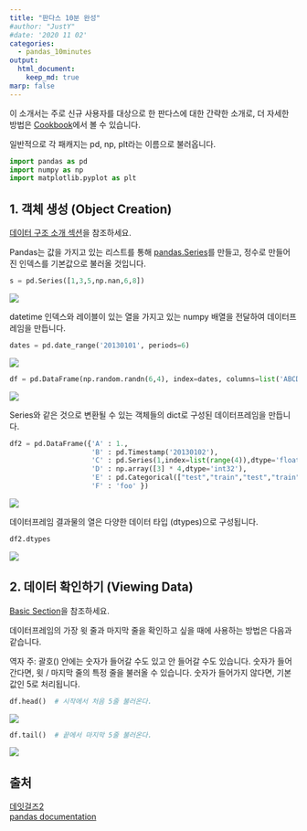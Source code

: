 ```yaml
---
title: "판다스 10분 완성"
#author: "JustY"
#date: '2020 11 02'
categories:
  - pandas_10minutes
output: 
  html_document:
    keep_md: true
marp: false
---
```


이 소개서는 주로 신규 사용자를 대상으로 한 판다스에 대한 간략한 소개로, 더 자세한 방법은 [Cookbook](https://pandas.pydata.org/pandas-docs/stable/user_guide/cookbook.html)에서 볼 수 있습니다.

일반적으로 각 패캐지는 pd, np, plt라는 이름으로 불러옵니다.
```python
import pandas as pd
import numpy as np
import matplotlib.pyplot as plt
```

## 1. 객체 생성 (Object Creation)

[데이터 구조 소개 섹션](https://pandas.pydata.org/pandas-docs/stable/user_guide/dsintro.html)을 참조하세요.

Pandas는 값을 가지고 있는 리스트를 통해 [pandas.Series](https://pandas.pydata.org/pandas-docs/stable/reference/api/pandas.Series.html)를 만들고, 정수로 만들어진 인덱스를 기본값으로 불러올 것입니다.

```python
s = pd.Series([1,3,5,np.nan,6,8])
```

![](https://user-images.githubusercontent.com/72365720/97833066-c3b7fb80-1d17-11eb-9236-97d18d5280da.png)

datetime 인덱스와 레이블이 있는 열을 가지고 있는 numpy 배열을 전달하여 데이터프레임을 만듭니다.

```python
dates = pd.date_range('20130101', periods=6)
```

![](https://user-images.githubusercontent.com/72365720/97833217-3fb24380-1d18-11eb-968c-16b1bf3af74d.png)

```python
df = pd.DataFrame(np.random.randn(6,4), index=dates, columns=list('ABCD'))
```

![](https://user-images.githubusercontent.com/72365720/97833393-96b81880-1d18-11eb-87d7-d4456792609b.png)

Series와 같은 것으로 변환될 수 있는 객체들의 dict로 구성된 데이터프레임을 만듭니다.

```python
df2 = pd.DataFrame({'A' : 1.,
                    'B' : pd.Timestamp('20130102'),
                    'C' : pd.Series(1,index=list(range(4)),dtype='float32'),
                    'D' : np.array([3] * 4,dtype='int32'),
                    'E' : pd.Categorical(["test","train","test","train"]),
                    'F' : 'foo' })
```

![](https://user-images.githubusercontent.com/72365720/97833565-00382700-1d19-11eb-9ba0-dddb0ffea3fc.png)

데이터프레임 결과물의 열은 다양한 데이터 타입 (dtypes)으로 구성됩니다.

```python
df2.dtypes
```

![](https://user-images.githubusercontent.com/72365720/97833651-31b0f280-1d19-11eb-8f60-cdc3e6a2ce43.png)



## 2. 데이터 확인하기 (Viewing Data)

[Basic Section](https://pandas.pydata.org/pandas-docs/stable/user_guide/basics.html)을 참조하세요.

데이터프레임의 가장 윗 줄과 마지막 줄을 확인하고 싶을 때에 사용하는 방법은 다음과 같습니다.

역자 주: 괄호() 안에는 숫자가 들어갈 수도 있고 안 들어갈 수도 있습니다. 숫자가 들어간다면, 윗 / 마지막 줄의 특정 줄을 불러올 수 있습니다. 숫자가 들어가지 않다면, 기본값인 5로 처리됩니다.

```python
df.head()  # 시작에서 처음 5줄 불러온다.
```

![](https://user-images.githubusercontent.com/72365720/97833976-05e23c80-1d1a-11eb-829e-d799ee5838f7.png)

```python
df.tail()  # 끝에서 마지막 5줄 불러온다.
```

![](https://user-images.githubusercontent.com/72365720/97833981-08449680-1d1a-11eb-9cf9-d60cd4fe6d1b.png)






## 출처

[데잇걸즈2](https://dataitgirls2.github.io/10minutes2pandas/)  
[pandas documentation](https://pandas.pydata.org/pandas-docs/stable/user_guide/10min.html)




